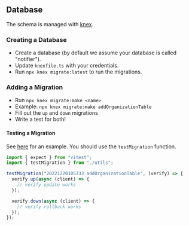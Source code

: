 ## Database

The schema is managed with [knex](https://knexjs.org).

### Creating a Database

- Create a database (by default we assume your database is called "notifier").
- Update `knexfile.ts` with your credentials.
- Run `npx knex migrate:latest` to run the migrations.

### Adding a Migration

- Run `npx knex migrate:make <name>`
- Example: `npx knex migrate:make addOrganizationTable`
- Fill out the `up` and `down` migrations
- Write a test for both!

#### Testing a Migration

See [here](./test/migrations/20221220105733_addOrganizationTable.spec.ts) for an example. You should use the `testMigration` function.

```ts
import { expect } from "vitest";
import { testMigration } from "./utils";

testMigration("20221220105733_addOrganizationTable", (verify) => {
  verify.up(async (client) => {
    // verify update works
  });

  verify.down(async (client) => {
    // verify rollback works
  });
});
```

